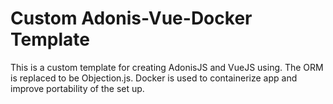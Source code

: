 # Custom Adonis-Vue-Docker Template 

This is a custom template for creating AdonisJS and VueJS using. 
The ORM is replaced to be Objection.js. Docker is used to containerize
app and improve portability of the set up. 